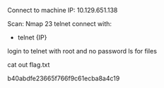 Connect to machine
IP: 10.129.651.138

Scan:
Nmap
23 telnet
connect with:
 - telnet {IP}
 
 login to telnet with root and no password
 ls for files
 
 cat out flag.txt
 
 b40abdfe23665f766f9c61ecba8a4c19
